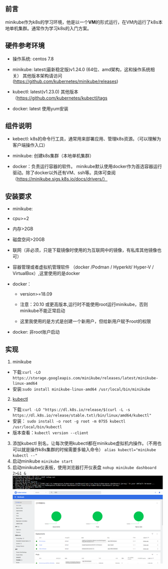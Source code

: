 ## 前言
 minikube作为k8s的学习环境，他是以一个**VM**的形式运行，在VM内运行了k8s本地单机集群。通常作为学习k8s的入门方案。
## 硬件参考环境

 * 操作系统: centos 7.8 

 * minikube: latest(最新稳定版)v1.24.0 (64位、amd架构，这和操作系统相关） 其他版本架构请访问(https://github.com/kubernetes/minikube/releases)

 * kubectl: latest(v1.23.0) 其他版本（https://github.com/kubernetes/kubectl/tags

 * docker: latest 使用yum安装



## 组件说明

* kebectl: k8s的命令行工具，通常用来部署应用、管理k8s资源。（可以理解为客户端操作入口）



* minikube: 创建k8s集群（本地单机集群）



* docker：负责运行容器的软件。 minikube默认使用docker作为首选容器运行驱动。除了docker以外还有VM、ssh等。具体可查阅（https://minikube.sigs.k8s.io/docs/drivers/）



## 安装要求

* minikube:

 * cpu>=2

 * 内存>2GB

 * 磁盘空间>20GB

 * 联网（非必须，只是下载镜像时使用的为互联网中的镜像，有私库其他镜像也可）

 * 容器管理或者虚拟机管理软件 （docker /Podman / Hyperkit/ Hyper-V / VirtualBox）,这里使用的是docker



* docker：

  * version>=18.09 

  * 注意：20.10 或更高版本,运行时不能使用root运行minikube，否则minikube不能正常启动

  * 这里我使用的是方式是创建一个新用户，但给新用户赋予root的权限

* docker: 非root账户启动

## 实现
 1. minikube
  * 下载:`curl -LO https://storage.googleapis.com/minikube/releases/latest/minikube-linux-amd64`
  * 安装:`sudo install minikube-linux-amd64 /usr/local/bin/minikube`
 2. [kubectl]( https://kubernetes.io/docs/tasks/tools/install-kubectl-linux/)
  * 下载:`curl -LO "https://dl.k8s.io/release/$(curl -L -s https://dl.k8s.io/release/stable.txt)/bin/linux/amd64/kubectl"`
  * 安装： `sudo install -o root -g root -m 0755 kubectl /usr/local/bin/kubectl`
  * 版本查看：`kubectl version --client`
 3. 添加kubectl 别名，让每次使用kubectl都在minikube虚拟机内操作。（不用也可以就是操作k8s集群的时候需要多输入命令）
 `alias kubectl="minikube kubectl --"`
 4. 启动minikube 
  `minikube start` 
 5. 启动minikube仪表板，使用浏览器打开仪表盘 
  `nohup minikube dashboard 2>&1 &`
   ![](./application/command-minikube-dashboard.jpg)
   ![](./application/web-minikube-dashboard.jpg)